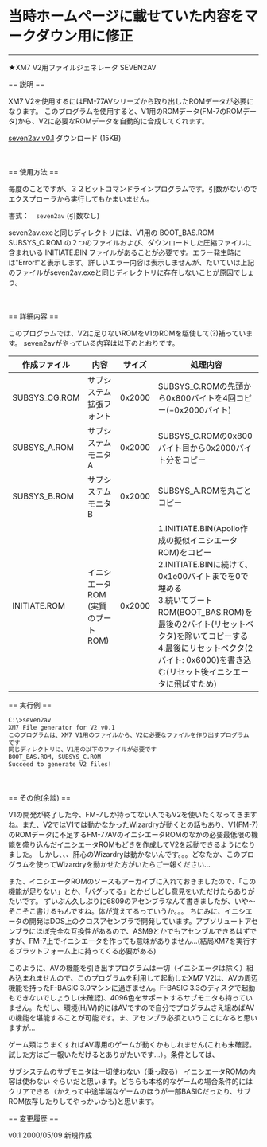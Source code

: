 # 当時ホームページに載せていた内容をマークダウン用に修正
---
★XM7 V2用ファイルジェネレータ SEVEN2AV

== 説明 ==

XM7 V2を使用するにはFM-77AVシリーズから取り出したROMデータが必要になります。
このプログラムを使用すると、V1用のROMデータ(FM-7のROMデータ)から、V2に必要なROMデータを自動的に合成してくれます。

[seven2av v0.1](bin/sv2av_01.zip) ダウンロード (15KB)

　

== 使用方法 ==

毎度のことですが、３２ビットコマンドラインプログラムです。引数がないのでエクスプローラから実行してもかまいません。

書式：　`seven2av` (引数なし)

seven2av.exeと同じディレクトリには、V1用の
BOOT_BAS.ROM  SUBSYS_C.ROM
の２つのファイルおよび、ダウンロードした圧縮ファイルに含まれいる
INITIATE.BIN
ファイルがあることが必要です。エラー発生時には"Error!"と表示します。詳しいエラー内容は表示しませんが、たいていは上記のファイルがseven2av.exeと同じディレクトリに存在しないことが原因でしょう。

　

== 詳細内容 ==

このプログラムでは、V2に足りないROMをV1のROMを駆使して(?)補っています。
seven2avがやっている内容は以下のとおりです。

|作成ファイル|内容|サイズ|処理内容|
|-|-|-|-|
|SUBSYS_CG.ROM|サブシステム拡張フォント|0x2000|SUBSYS_C.ROMの先頭から0x800バイトを4回コピー(=0x2000バイト)|
|SUBSYS_A.ROM|サブシステムモニタA|0x2000|SUBSYS_C.ROMの0x800バイト目から0x2000バイト分をコピー|
|SUBSYS_B.ROM|サブシステムモニタB|0x2000|SUBSYS_A.ROMを丸ごとコピー
INITIATE.ROM|イニシエータROM<br>(実質のブートROM)|0x2000|1.INITIATE.BIN(Apollo作成の擬似イニシエータROM)をコピー<br>2.INITIATE.BINに続けて、0x1e00バイトまでを0で埋める<br>3.続いてブートROM(BOOT_BAS.ROM)を最後の2バイト(リセットベクタ)を除いてコピーする<br>4.最後にリセットベクタ(2バイト: 0x6000)を書き込む(リセット後イニシエータに飛ばすため)|


== 実行例 ==
```sh
C:\>seven2av
XM7 File generator for V2 v0.1
このプログラムは、XM7 V1用のファイルから、V2に必要なファイルを作り出すプログラム
です
同じディレクトリに、V1用の以下のファイルが必要です
BOOT_BAS.ROM, SUBSYS_C.ROM
Succeed to generate V2 files!
```
　

== その他(余談) ==

V1の開発が終了した今、FM-7しか持ってない人でもV2を使いたくなってきますね。また、V2ではV1では動かなかったWizardryが動くとの話もあり、V1(FM-7)のROMデータに不足するFM-77AVのイニシエータROMのなかの必要最低限の機能を盛り込んだイニシエータROMもどきを作成してV2を起動できるようになりました。
しかし、、、肝心のWizardryは動かないんです。。。どなたか、このプログラムを使ってWizardryを動かせた方がいたらご一報ください…

また、イニシエータROMのソースもアーカイブに入れておきましたので、「この機能が足りない」とか、「バグってる」とかどしどし意見をいただけたらありがたいです。
ずいぶん久しぶりに6809のアセンブラなんて書きましたが、いや～そこそこ書けるもんですね。体が覚えてるっていうか。。。
ちにみに、イニシエータの開発はDOS上のクロスアセンブラで開発しています。アブソリュートアセンブラにほぼ完全な互換性があるので、ASM9とかでもアセンブルできるはずですが、FM-7上でイニシエータを作っても意味がありません…(結局XM7を実行するプラットフォーム上に持ってくる必要がある)

このように、AVの機能を引き出すプログラムは一切（イニシエータは除く）組み込まれませんので、このプログラムを利用して起動したXM7 V2は、AVの周辺機能を持ったF-BASIC 3.0マシンに過ぎません。F-BASIC 3.3のディスクで起動もできないでしょうし(未確認)、4096色をサポートするサブモニタも持っていません。ただし、環境(H/W)的にはAVですので自分でプログラムさえ組めばAVの機能を堪能することが可能です。ま、アセンブラ必須ということになると思いますが…

ゲーム類はうまくすればAV専用のゲームが動くかもしれません(これも未確認。試した方はご一報いただけるとありがたいです…）。条件としては、

サブシステムのサブモニタは一切使わない（乗っ取る）
イニシエータROMの内容は使わない
ぐらいだと思います。どちらも本格的なゲームの場合条件的にはクリアできる（かえって中途半端なゲームのほうが一部BASICだったり、サブROM依存したりしてやっかいかも)と思います。

== 変更履歴 ==

v0.1	2000/05/09	新規作成
